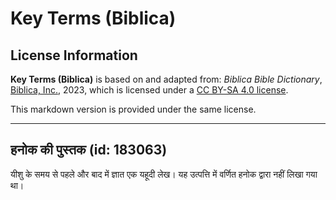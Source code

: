 # Key Terms (Biblica)

## License Information

**Key Terms (Biblica)** is based on and adapted from: _Biblica Bible Dictionary_, [Biblica, Inc.](https://www.biblica.com/), 2023, which is licensed under a [CC BY-SA 4.0 license](https://creativecommons.org/licenses/by-sa/4.0/legalcode.en).

This markdown version is provided under the same license.



--------------------------------

## हनोक की पुस्तक (id: 183063)

यीशु के समय से पहले और बाद में ज्ञात एक यहूदी लेख। यह उत्पत्ति में वर्णित हनोक द्वारा नहीं लिखा गया था।


